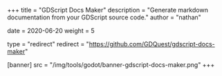 +++
title = "GDScript Docs Maker"
description = "Generate markdown documentation from your GDScript source code."
author = "nathan"

date = 2020-06-20
weight = 5

type = "redirect"
redirect = "https://github.com/GDQuest/gdscript-docs-maker"

[banner]
src = "/img/tools/godot/banner-gdscript-docs-maker.png"
+++


